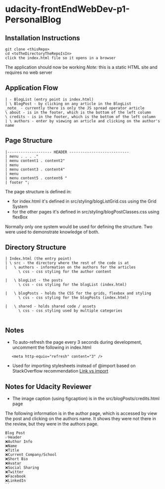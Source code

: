 # udacity-frontEndWebDev-p1-PersonalBlog

## Installation Instructions

```
git clone <thisRepo>
cd <toTheDirectoryTheRepoIsIn>
click the index.html file so it opens in a browser
```

The application should now be working
_Note:_ this is a static HTML site and requires no web server

## Application Flow

```
| - BlogList (entry point is index.html)
| \ BlogPost - by clicking on any article in the BlogList
_note_ - currently there is only the JS spread operator article
\ about - is in the footer, which is the bottom of the left column
\ credits - is in the footer, which is the bottom of the left column
| \ authors - enter by viewing an article and clicking on the author's name
```

## Page Structure

```
|-------------------- HEADER ---------------------------
| menu . . . ."
| menu content1 . content2"
| menu
| menu content3 . content4"
| menu
| menu content5 . content6 "
| footer ";
```

The page structure is defined in:

- for index.html it's defined in src/styling/blogListGrid.css using the Grid System
- for the other pages it's defined in src/styling/blogPostClasses.css using flexBox

Normally only one system would be used for defining the structure. Two were used to demonstrate knowledge of both.

## Directory Structure

```
| Index.html (the entry point)
| \ src - the directory where the rest of the code is at
|   \ authors - information on the authors for the articles
      \ css - css styling for the author content

|   \ blogList - the posts
      \ css - css styling for the blogList (index.html)

|   \ blogPosts - holds the CSS for the grids, flexbox and styling
      \ css - css styling for the blogPosts (index.html)

|   \ shared - holds shared code / assets
      \ css - css styling used by multiple categories


```

## Notes

- To auto-refresh the page every 3 seconds during development, uncomment the following in index.html

```
   <meta http-equiv="refresh" content="3" />
```

- Used <link > for importing stylesheets instead of @import based on StackOverflow recommendation
  [Link vs import](https://stackoverflow.com/questions/10036977/best-way-to-include-css-why-use-import)

## Notes for Udacity Reviewer

- The image caption (using figcaption) is in the src/blogPosts/credits.html page

The following information is in the author page, which is accessed by view the post and clicking on the authors name. It shows they were not there in the review, but they were in the authors page.

```
Blog Post
✅Header
❌Author Info
❌Name
❌Title
❌Current Company/School
❌Short Bio
❌Avatar
❌Social Sharing
❌Twitter
❌Facebook
❌LinkedIn
``
```
